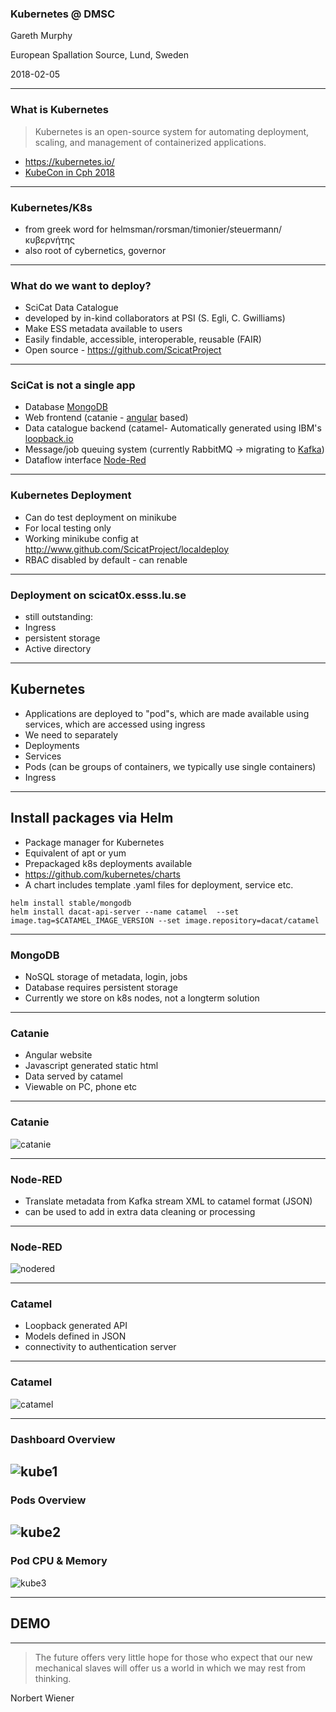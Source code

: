 ### Kubernetes @ DMSC


Gareth Murphy

European Spallation Source, Lund, Sweden

2018-02-05

---

### What is Kubernetes

> Kubernetes is an open-source system for automating
> deployment, scaling, and management of containerized
> applications.

- https://kubernetes.io/
- [KubeCon in Cph 2018](https://events.linuxfoundation.org/events/kubecon-cloudnativecon-europe-2018/)


---

### Kubernetes/K8s

- from greek word for helmsman/rorsman/timonier/steuermann/κυβερνήτης
- also root of cybernetics, governor



---

### What do we want to deploy?


- SciCat Data Catalogue
- developed by in-kind collaborators at PSI (S. Egli, C. Gwilliams)
- Make ESS metadata available to users
- Easily findable, accessible, interoperable, reusable (FAIR)
- Open source - https://github.com/ScicatProject

---
### SciCat is not a single app

- Database [MongoDB](https://www.mongodb.com/)
- Web frontend (catanie - [angular](http://angular.io) based)
- Data catalogue backend (catamel- Automatically generated using IBM's [loopback.io](http://loopback.io)
- Message/job queuing system (currently RabbitMQ -> migrating to [Kafka](http://kafka.apache.org))
- Dataflow interface [Node-Red](https://nodered.org/)


---

### Kubernetes Deployment

- Can do test deployment on minikube
- For local testing only
- Working minikube config at http://www.github.com/ScicatProject/localdeploy
- RBAC disabled by default - can renable

---

### Deployment on scicat0x.esss.lu.se

- still outstanding:
- Ingress
- persistent storage
- Active directory





---

## Kubernetes

- Applications are deployed to "pod"s, which are made available using services, which are accessed using ingress
- We need to separately
- Deployments
- Services
- Pods (can be groups of containers, we typically use single containers)
- Ingress


---

## Install packages via Helm

- Package manager for Kubernetes
- Equivalent of apt or yum
- Prepackaged k8s deployments available
- https://github.com/kubernetes/charts
- A chart includes template .yaml files for deployment, service etc.
```
helm install stable/mongodb
helm install dacat-api-server --name catamel  --set image.tag=$CATAMEL_IMAGE_VERSION --set image.repository=dacat/catamel
```
---

### MongoDB

- NoSQL storage of metadata, login, jobs
- Database requires persistent storage
- Currently we store on k8s nodes, not a longterm solution






---

### Catanie

- Angular website
- Javascript generated static html
- Data served by catamel
- Viewable on PC, phone etc

---

### Catanie
![catanie](assets/catanie2.png)


---

### Node-RED

- Translate metadata from Kafka stream XML to catamel format (JSON)
- can be used to add in extra data cleaning  or processing


---

### Node-RED

![nodered](assets/nodered.png)

---

### Catamel

- Loopback generated API
- Models defined in JSON
- connectivity to authentication server


---

### Catamel

![catamel](assets/catamel.png)

---

### Dashboard Overview

![kube1](assets/overview.png)
---

### Pods Overview

![kube2](assets/pods.png)
---

###  Pod CPU & Memory

![kube3](assets/kuberabbit.png)


---

## DEMO

---

> The future offers very little hope for those who
> expect that our new mechanical slaves will offer
> us a world in which we may rest from thinking.

Norbert Wiener




